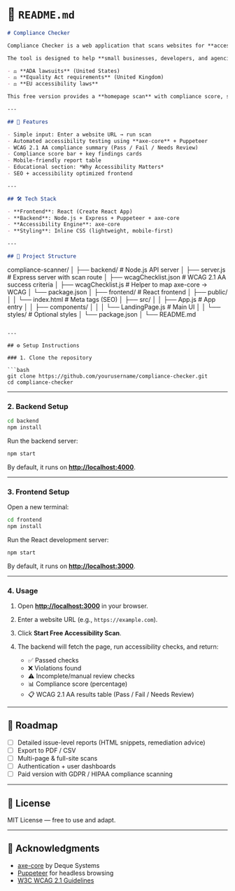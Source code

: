 # 📄 `README.md`

```markdown
# Compliance Checker

Compliance Checker is a web application that scans websites for **accessibility compliance** based on the [WCAG 2.1 AA guidelines](https://www.w3.org/TR/WCAG21/).  

The tool is designed to help **small businesses, developers, and agencies** quickly identify accessibility issues that may expose them to:  

- ⚖️ **ADA lawsuits** (United States)  
- ⚖️ **Equality Act requirements** (United Kingdom)  
- ⚖️ **EU accessibility laws**  

This free version provides a **homepage scan** with compliance score, summary, and WCAG checklist. A paid version could expand to **full-site scans, detailed remediation advice, and downloadable reports**.  

---

## 🚀 Features

- Simple input: Enter a website URL → run scan  
- Automated accessibility testing using **axe-core** + Puppeteer  
- WCAG 2.1 AA compliance summary (Pass / Fail / Needs Review)  
- Compliance score bar + key findings cards  
- Mobile-friendly report table  
- Educational section: *Why Accessibility Matters*  
- SEO + accessibility optimized frontend  

---

## 🛠️ Tech Stack

- **Frontend**: React (Create React App)  
- **Backend**: Node.js + Express + Puppeteer + axe-core  
- **Accessibility Engine**: axe-core  
- **Styling**: Inline CSS (lightweight, mobile-first)  

---

## 📂 Project Structure

```

compliance-scanner/
│
├── backend/                        # Node.js API server
│   ├── server.js                   # Express server with scan route
│   ├── wcagChecklist.json          # WCAG 2.1 AA success criteria
│   ├── wcagChecklist.js            # Helper to map axe-core → WCAG
│   └── package.json
│
├── frontend/                       # React frontend
│   ├── public/
│   │   └── index.html              # Meta tags (SEO)
│   ├── src/
│   │   ├── App.js                  # App entry
│   │   ├── components/
│   │   │   └── LandingPage.js      # Main UI
│   │   └── styles/                 # Optional styles
│   └── package.json
│
└── README.md

````

---

## ⚙️ Setup Instructions

### 1. Clone the repository

```bash
git clone https://github.com/yourusername/compliance-checker.git
cd compliance-checker
````

---

### 2. Backend Setup

```bash
cd backend
npm install
```

Run the backend server:

```bash
npm start
```

By default, it runs on **[http://localhost:4000](http://localhost:4000)**.

---

### 3. Frontend Setup

Open a new terminal:

```bash
cd frontend
npm install
```

Run the React development server:

```bash
npm start
```

By default, it runs on **[http://localhost:3000](http://localhost:3000)**.

---

### 4. Usage

1. Open **[http://localhost:3000](http://localhost:3000)** in your browser.
2. Enter a website URL (e.g., `https://example.com`).
3. Click **Start Free Accessibility Scan**.
4. The backend will fetch the page, run accessibility checks, and return:

   * ✅ Passed checks
   * ❌ Violations found
   * ⚠️ Incomplete/manual review checks
   * 📊 Compliance score (percentage)
   * 📋 WCAG 2.1 AA results table (Pass / Fail / Needs Review)

---

## 🔮 Roadmap

* [ ] Detailed issue-level reports (HTML snippets, remediation advice)
* [ ] Export to PDF / CSV
* [ ] Multi-page & full-site scans
* [ ] Authentication + user dashboards
* [ ] Paid version with GDPR / HIPAA compliance scanning

---

## 📜 License

MIT License — free to use and adapt.

---

## 🙌 Acknowledgments

* [axe-core](https://github.com/dequelabs/axe-core) by Deque Systems
* [Puppeteer](https://pptr.dev/) for headless browsing
* [W3C WCAG 2.1 Guidelines](https://www.w3.org/TR/WCAG21/)

```


